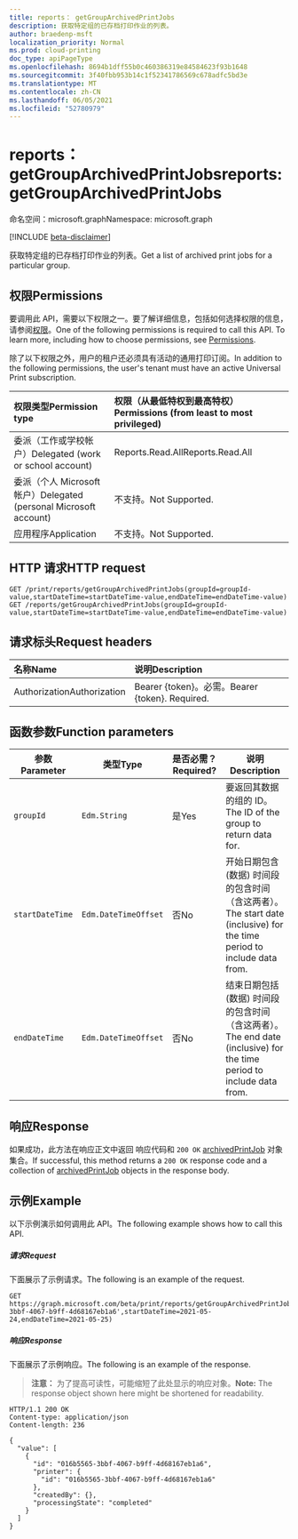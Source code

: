 ```yaml
---
title: reports： getGroupArchivedPrintJobs
description: 获取特定组的已存档打印作业的列表。
author: braedenp-msft
localization_priority: Normal
ms.prod: cloud-printing
doc_type: apiPageType
ms.openlocfilehash: 8694b1dff55b0c460386319e84584623f93b1648
ms.sourcegitcommit: 3f40fbb953b14c1f52341786569c678adfc5bd3e
ms.translationtype: MT
ms.contentlocale: zh-CN
ms.lasthandoff: 06/05/2021
ms.locfileid: "52780979"
---
```

# <a name="reports-getgrouparchivedprintjobs"></a><span data-ttu-id="bb30d-103">reports： getGroupArchivedPrintJobs</span><span class="sxs-lookup"><span data-stu-id="bb30d-103">reports: getGroupArchivedPrintJobs</span></span>

<span data-ttu-id="bb30d-104">命名空间：microsoft.graph</span><span class="sxs-lookup"><span data-stu-id="bb30d-104">Namespace: microsoft.graph</span></span>

[!INCLUDE [beta-disclaimer](../../includes/beta-disclaimer.md)]

<span data-ttu-id="bb30d-105">获取特定组的已存档打印作业的列表。</span><span class="sxs-lookup"><span data-stu-id="bb30d-105">Get a list of archived print jobs for a particular group.</span></span>

## <a name="permissions"></a><span data-ttu-id="bb30d-106">权限</span><span class="sxs-lookup"><span data-stu-id="bb30d-106">Permissions</span></span>
<span data-ttu-id="bb30d-p101">要调用此 API，需要以下权限之一。要了解详细信息，包括如何选择权限的信息，请参阅[权限](/graph/permissions-reference)。</span><span class="sxs-lookup"><span data-stu-id="bb30d-p101">One of the following permissions is required to call this API. To learn more, including how to choose permissions, see [Permissions](/graph/permissions-reference).</span></span>

<span data-ttu-id="bb30d-109">除了以下权限之外，用户的租户还必须具有活动的通用打印订阅。</span><span class="sxs-lookup"><span data-stu-id="bb30d-109">In addition to the following permissions, the user's tenant must have an active Universal Print subscription.</span></span>

|<span data-ttu-id="bb30d-110">权限类型</span><span class="sxs-lookup"><span data-stu-id="bb30d-110">Permission type</span></span> | <span data-ttu-id="bb30d-111">权限（从最低特权到最高特权）</span><span class="sxs-lookup"><span data-stu-id="bb30d-111">Permissions (from least to most privileged)</span></span> |
|:---------------|:--------------------------------------------|
|<span data-ttu-id="bb30d-112">委派（工作或学校帐户）</span><span class="sxs-lookup"><span data-stu-id="bb30d-112">Delegated (work or school account)</span></span>| <span data-ttu-id="bb30d-113">Reports.Read.All</span><span class="sxs-lookup"><span data-stu-id="bb30d-113">Reports.Read.All</span></span> |
|<span data-ttu-id="bb30d-114">委派（个人 Microsoft 帐户）</span><span class="sxs-lookup"><span data-stu-id="bb30d-114">Delegated (personal Microsoft account)</span></span>|<span data-ttu-id="bb30d-115">不支持。</span><span class="sxs-lookup"><span data-stu-id="bb30d-115">Not Supported.</span></span>|
|<span data-ttu-id="bb30d-116">应用程序</span><span class="sxs-lookup"><span data-stu-id="bb30d-116">Application</span></span>|<span data-ttu-id="bb30d-117">不支持。</span><span class="sxs-lookup"><span data-stu-id="bb30d-117">Not Supported.</span></span>|

## <a name="http-request"></a><span data-ttu-id="bb30d-118">HTTP 请求</span><span class="sxs-lookup"><span data-stu-id="bb30d-118">HTTP request</span></span>
<!-- { "blockType": "ignored" } -->
```http
GET /print/reports/getGroupArchivedPrintJobs(groupId=groupId-value,startDateTime=startDateTime-value,endDateTime=endDateTime-value)
GET /reports/getGroupArchivedPrintJobs(groupId=groupId-value,startDateTime=startDateTime-value,endDateTime=endDateTime-value)
```
## <a name="request-headers"></a><span data-ttu-id="bb30d-119">请求标头</span><span class="sxs-lookup"><span data-stu-id="bb30d-119">Request headers</span></span>
| <span data-ttu-id="bb30d-120">名称</span><span class="sxs-lookup"><span data-stu-id="bb30d-120">Name</span></span>          | <span data-ttu-id="bb30d-121">说明</span><span class="sxs-lookup"><span data-stu-id="bb30d-121">Description</span></span>   |
|:--------------|:--------------|
| <span data-ttu-id="bb30d-122">Authorization</span><span class="sxs-lookup"><span data-stu-id="bb30d-122">Authorization</span></span> | <span data-ttu-id="bb30d-p102">Bearer {token}。必需。</span><span class="sxs-lookup"><span data-stu-id="bb30d-p102">Bearer {token}. Required.</span></span> |

## <a name="function-parameters"></a><span data-ttu-id="bb30d-125">函数参数</span><span class="sxs-lookup"><span data-stu-id="bb30d-125">Function parameters</span></span>

| <span data-ttu-id="bb30d-126">参数</span><span class="sxs-lookup"><span data-stu-id="bb30d-126">Parameter</span></span>     | <span data-ttu-id="bb30d-127">类型</span><span class="sxs-lookup"><span data-stu-id="bb30d-127">Type</span></span>                 | <span data-ttu-id="bb30d-128">是否必需？</span><span class="sxs-lookup"><span data-stu-id="bb30d-128">Required?</span></span> | <span data-ttu-id="bb30d-129">说明</span><span class="sxs-lookup"><span data-stu-id="bb30d-129">Description</span></span>                                                          |
|---------------|----------------------|-----------|----------------------------------------------------------------------|
| `groupId`     | `Edm.String`         | <span data-ttu-id="bb30d-130">是</span><span class="sxs-lookup"><span data-stu-id="bb30d-130">Yes</span></span>       | <span data-ttu-id="bb30d-131">要返回其数据的组的 ID。</span><span class="sxs-lookup"><span data-stu-id="bb30d-131">The ID of the group to return data for.</span></span>                              |
| `startDateTime` | `Edm.DateTimeOffset` | <span data-ttu-id="bb30d-132">否</span><span class="sxs-lookup"><span data-stu-id="bb30d-132">No</span></span>        | <span data-ttu-id="bb30d-133">开始日期包含 (数据) 时间段的包含时间（含这两者）。</span><span class="sxs-lookup"><span data-stu-id="bb30d-133">The start date (inclusive) for the time period to include data from.</span></span> |
| `endDateTime`   | `Edm.DateTimeOffset` | <span data-ttu-id="bb30d-134">否</span><span class="sxs-lookup"><span data-stu-id="bb30d-134">No</span></span>        | <span data-ttu-id="bb30d-135">结束日期包括 (数据) 时间段的包含时间（含这两者）。</span><span class="sxs-lookup"><span data-stu-id="bb30d-135">The end date (inclusive) for the time period to include data from.</span></span>   |

## <a name="response"></a><span data-ttu-id="bb30d-136">响应</span><span class="sxs-lookup"><span data-stu-id="bb30d-136">Response</span></span>
<span data-ttu-id="bb30d-137">如果成功，此方法在响应正文中返回 响应代码和 `200 OK` [archivedPrintJob](../resources/archivedprintjob.md) 对象集合。</span><span class="sxs-lookup"><span data-stu-id="bb30d-137">If successful, this method returns a `200 OK` response code and a collection of [archivedPrintJob](../resources/archivedprintjob.md) objects in the response body.</span></span>

## <a name="example"></a><span data-ttu-id="bb30d-138">示例</span><span class="sxs-lookup"><span data-stu-id="bb30d-138">Example</span></span>
<span data-ttu-id="bb30d-139">以下示例演示如何调用此 API。</span><span class="sxs-lookup"><span data-stu-id="bb30d-139">The following example shows how to call this API.</span></span>
##### <a name="request"></a><span data-ttu-id="bb30d-140">请求</span><span class="sxs-lookup"><span data-stu-id="bb30d-140">Request</span></span>
<span data-ttu-id="bb30d-141">下面展示了示例请求。</span><span class="sxs-lookup"><span data-stu-id="bb30d-141">The following is an example of the request.</span></span>
<!-- {
  "blockType": "request",
  "name": "reports-getgrouparchivedprintjobs",
  "sampleKeys": ["016b5565-3bbf-4067-b9ff-4d68167eb1a6"]
}-->
```http
GET https://graph.microsoft.com/beta/print/reports/getGroupArchivedPrintJobs(groupId='016b5565-3bbf-4067-b9ff-4d68167eb1a6',startDateTime=2021-05-24,endDateTime=2021-05-25)
```

##### <a name="response"></a><span data-ttu-id="bb30d-142">响应</span><span class="sxs-lookup"><span data-stu-id="bb30d-142">Response</span></span>
<span data-ttu-id="bb30d-143">下面展示了示例响应。</span><span class="sxs-lookup"><span data-stu-id="bb30d-143">The following is an example of the response.</span></span>
><span data-ttu-id="bb30d-144">**注意：** 为了提高可读性，可能缩短了此处显示的响应对象。</span><span class="sxs-lookup"><span data-stu-id="bb30d-144">**Note:** The response object shown here might be shortened for readability.</span></span>
<!-- {
  "blockType": "response",
  "truncated": true,
  "@odata.type": "microsoft.graph.archivedPrintJob"
} -->
```http
HTTP/1.1 200 OK
Content-type: application/json
Content-length: 236

{
  "value": [
    {
      "id": "016b5565-3bbf-4067-b9ff-4d68167eb1a6",
      "printer": {
        "id": "016b5565-3bbf-4067-b9ff-4d68167eb1a6"
      },
      "createdBy": {},
      "processingState": "completed"
    }
  ]
}
```

<!-- uuid: 8fcb5dbc-d5aa-4681-8e31-b001d5168d79
2015-10-25 14:57:30 UTC -->
<!-- {
  "type": "#page.annotation",
  "description": "printJob: getGroupArchivedPrintJobs",
  "keywords": "",
  "section": "documentation",
  "tocPath": ""
}-->

